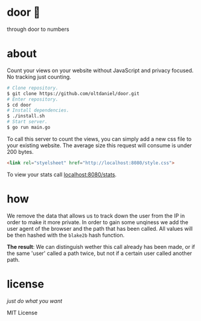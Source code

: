 # door :door:

through door to numbers

# about

Count your views on your website without JavaScript and privacy focused. No
tracking just counting.

```bash
# Clone repository.
$ git clone https://github.com/oltdaniel/door.git
# Enter repository.
$ cd door
# Install dependencies.
$ ./install.sh
# Start server.
$ go run main.go
```

To call this server to count the views, you can simply add a new css file to
your existing website. The average size this request will consume is under 200
bytes.

```html
<link rel="styelsheet" href="http://localhost:8080/style.css">
```

To view your stats call [localhost:8080/stats](http://localhost:8080/stats).

# how

We remove the data that allows us to track down the user from the IP in order
to make it more private. In order to gain some unqiness we add the user agent
of the browser and the path that has been called. All values will be then hashed
with the <code>blake2b</code> hash function.

**The result**: We can distinguish wether this call already has been made, or
if the same 'user' called a path twice, but not if a certain user called another
path.

# license

_just do what you want_

MIT License
